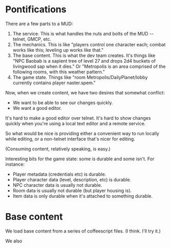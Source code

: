 Pontifications
==============
There are a few parts to a MUD:

1. The service. This is what handles the nuts and bolts of the MUD -- telnet, GMCP, etc.
2. The mechanics. This is like "players control one character each; combat works like this; leveling up works like that."
3. The base content. This is what the dev team creates. It's things like "NPC Baobab is a sapient tree of level 27 and drops 2d4 buckets of livingwood sap when it dies." Or "Metropolis is an area comprised of the following rooms, with this weather pattern."
4. The game state. Things like "room Metropolis/DailyPlanet/lobby currently contains player naster.spem."

Now, when we create content, we have two desires that somewhat conflict:
* We want to be able to see our changes quickly.
* We want a good editor.

It's hard to make a good editor over telnet. It's hard to show changes quickly
when you're using a local text editor and a remote service.

So what would be nice is providing either a convenient way to run locally while
editing, or a non-telnet interface that's nicer for editing.

(Consuming content, relatively speaking, is easy.)

Interesting bits for the game state: some is durable and some isn't. For instance:
* Player metadata (credentials etc) is durable.
* Player character data (level, description, etc) is durable.
* NPC character data is usually not durable.
* Room data is usually not durable (but player housing is).
* Item data is only durable when it's attached to something durable.


Base content
============
We load base content from a series of coffeescript files. (I think. I'll try it.)

We also 

